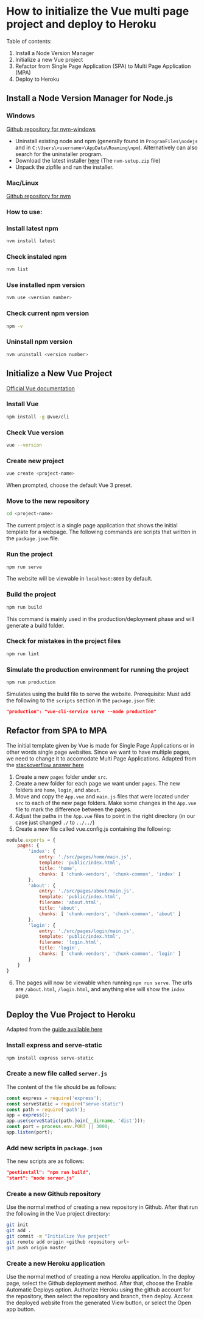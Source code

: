 # How to initialize the Vue multi page project and deploy to Heroku

Table of contents:
1. Install a Node Version Manager
2. Initialize a new Vue project
3. Refactor from Single Page Application (SPA) to Multi Page Application (MPA)
4. Deploy to Heroku

## Install a Node Version Manager for Node.js
### Windows
[Github repository for nvm-windows](https://github.com/coreybutler/nvm-windows)

- Uninstall existing node and npm (generally found in `ProgramFiles\nodejs` and in `C:\Users\<username>\AppData\Roaming\npm`). Alternatively can also search for the uninstaller program.
- Download the latest installer [here](https://github.com/coreybutler/nvm-windows/releases) (The `nvm-setup.zip` file)
- Unpack the zipfile and run the installer.

### Mac/Linux
[Github repository for nvm](https://github.com/nvm-sh/nvm)

### How to use:
### Install latest npm
```sh
nvm install latest
```
### Check instaled npm
```sh
nvm list
```
### Use installed npm version
```sh
nvm use <version number>
```
### Check current npm version
```sh
npm -v
```
### Uninstall npm version
```sh
nvm uninstall <version number>
``` 

## Initialize a New Vue Project
[Official Vue documentation](https://cli.vuejs.org/guide/installation.html)
### Install Vue
```sh
npm install -g @vue/cli
```
### Check Vue version
```sh
vue --version
```
### Create new project
```sh
vue create <project-name>
```
When prompted, choose the default Vue 3 preset.
### Move to the new repository
```sh
cd <project-name>
```
The current project is a single page application that shows the initial template for a webpage. The following commands are scripts that written in the `package.json` file.
### Run the project
```sh
npm run serve
```
The website will be viewable in `localhost:8080` by default.
### Build the project
```sh
npm run build
```
This command is mainly used in the production/deployment phase and will generate a build folder.
### Check for mistakes in the project files
```sh
npm run lint
```
### Simulate the production environment for running the project
```sh
npm run production
```
Simulates using the build file to serve the website. Prerequisite: Must add the following to the `scripts` section in the `package.json` file:
```json
"production": "vue-cli-service serve --mode production"
```

## Refactor from SPA to MPA
The initial template given by Vue is made for Single Page Applications or in other words single page websites. Since we want to have multiple pages, we need to change it to accomodate Multi Page Applications. Adapted from the [stackoverflow answer here](https://stackoverflow.com/questions/51692018/multiple-pages-in-vue-js-cli)
1. Create a new `pages` folder under `src`.
2. Create a new folder for each page we want under `pages`. The new folders are `home`, `login`, and `about`.
3. Move and copy the `App.vue` and `main.js` files that were located under `src` to each of the new page folders. Make some changes in the `App.vue` file to mark the difference between the pages.
4. Adjust the paths in the `App.vue` files to point in the right directory (in our case just changed `./` to `../../`)
5. Create a new file called vue.config.js containing the following:
```js
module.exports = {
    pages: {
        'index': {
            entry: './src/pages/home/main.js',
            template: 'public/index.html',
            title: 'home',
            chunks: [ 'chunk-vendors', 'chunk-common', 'index' ]
        },
        'about': {
            entry: './src/pages/about/main.js',
            template: 'public/index.html',
            filename: 'about.html',
            title: 'about',
            chunks: [ 'chunk-vendors', 'chunk-common', 'about' ]
        },
        'login': {
            entry: './src/pages/login/main.js',
            template: 'public/index.html',
            filename: 'login.html',
            title: 'login',
            chunks: [ 'chunk-vendors', 'chunk-common', 'login' ]
        }
    }
}
```
6. The pages will now be viewable when running `npm run serve`. The urls are `/about.html`, `/login.html`, and anything else will show the `index` page.

## Deploy the Vue Project to Heroku
Adapted from the [guide available here](https://dev.to/anjolaogunmefun/deploy-vue-js-projects-to-heroku-1hb5)
### Install express and serve-static
```sh
npm install express serve-static
```
### Create a new file called `server.js`
The content of the file should be as follows:
```js
const express = require('express');
const serveStatic = require("serve-static")
const path = require('path');
app = express();
app.use(serveStatic(path.join(__dirname, 'dist')));
const port = process.env.PORT || 3000;
app.listen(port);
```
### Add new scripts in `package.json`
The new scripts are as follows:
```json
"postinstall": "npm run build",
"start": "node server.js"
```
### Create a new Github repository
Use the normal method of creating a new repository in Github. After that run the following in the Vue project directory:
```sh
git init
git add .
git commit -m "Initialize Vue project"
git remote add origin <github repository url>
git push origin master
```
### Create a new Heroku application
Use the normal method of creating a new Heroku application. In the deploy page, select the Github deployment method. After that, choose the Enable Automatic Deploys option. Authorize Heroku using the github account for the repository, then select the repository and branch, then deploy. Access the deployed website from the generated View button, or select the Open app button.